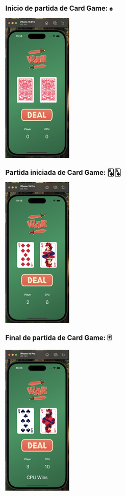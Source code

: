 ## **Inicio de partida de Card Game**: ♠️
<img src="https://github.com/Santi1503/Swift-projects/blob/main/Screenshots/Card%20Game/Card%20Game%20start.png" alt="Inicio de partida de Card Game" width="200"/>

## **Partida iniciada de Card Game**: 🂡🂡
<img src="https://github.com/Santi1503/Swift-projects/blob/main/Screenshots/Card%20Game/Card%20Game%20mid-game.png" alt="Partida iniciada de Card Game" width="200"/>

## **Final de partida de Card Game**: 🃏
<img src="https://github.com/Santi1503/Swift-projects/blob/main/Screenshots/Card%20Game/Card%20Game%20winner.png" alt="Final de partida de Card Game" width="200"/>

